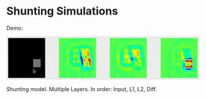 # Shunting Simulations

Demo:

![Demo](/Shunting%20Simulations/rec.gif?raw=true "Title")

Shunting model.
Multiple Layers.
In order: Input, L1, L2, Diff.
